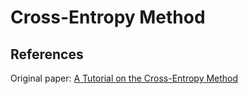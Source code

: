 # Cross-Entropy Method

## References

Original paper: [A Tutorial on the Cross-Entropy Method](https://people.smp.uq.edu.au/DirkKroese/ps/aortut.pdf)
